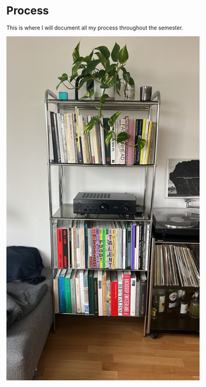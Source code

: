 # Process
This is where I will document all my process throughout the semester.

![](images/bookshelf.jpg)